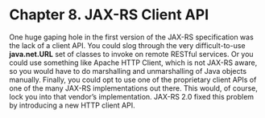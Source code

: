 # Chapter 8. JAX-RS Client API


One huge gaping hole in the first version of the JAX-RS specification was the lack of a client API. You could slog through the very difficult-to-use **java.net.URL** set of classes to invoke on remote RESTful services. Or you could use something like Apache HTTP Client, which is not JAX-RS aware, so you would have to do marshalling and unmarshalling of Java objects manually. Finally, you could opt to use one of the proprietary client APIs of one of the many JAX-RS implementations out there. This would, of course, lock you into that vendor’s implementation. JAX-RS 2.0 fixed this problem by introducing a new HTTP client API.


